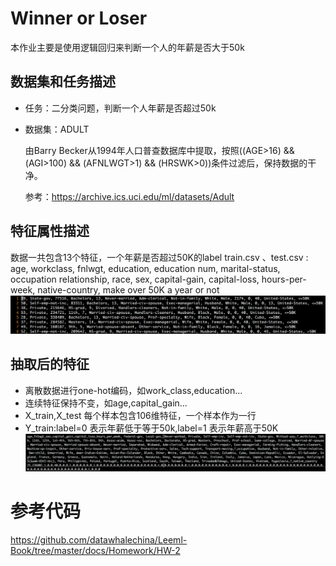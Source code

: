 # Winner or Loser
本作业主要是使用逻辑回归来判断一个人的年薪是否大于50k
## 数据集和任务描述
- 任务：二分类问题，判断一个人年薪是否超过50k

- 数据集：ADULT

	由Barry Becker从1994年人口普查数据库中提取，按照((AGE>16) && (AGI>100) && (AFNLWGT>1) && (HRSWK>0))条件过滤后，保持数据的干净。
	
	参考：https://archive.ics.uci.edu/ml/datasets/Adult

## 特征属性描述
数据一共包含13个特征，一个年薪是否超过50K的label
train.csv 、test.csv :
age, workclass, fnlwgt, education, education num, marital-status, occupation
relationship, race, sex, capital-gain, capital-loss, hours-per-week,
native-country, make over 50K a year or not
![12-1](./res/chapter12-1.png)
		
## 抽取后的特征
- 离散数据进行one-hot编码，如work_class,education...
- 连续特征保持不变，如age,capital_gain...
- X_train,X_test 每个样本包含106维特征，一个样本作为一行
- Y_train:label=0 表示年薪低于等于50k,label=1 表示年薪高于50K
![12-2](./res/chapter12-2.png)


# 参考代码
https://github.com/datawhalechina/Leeml-Book/tree/master/docs/Homework/HW-2




